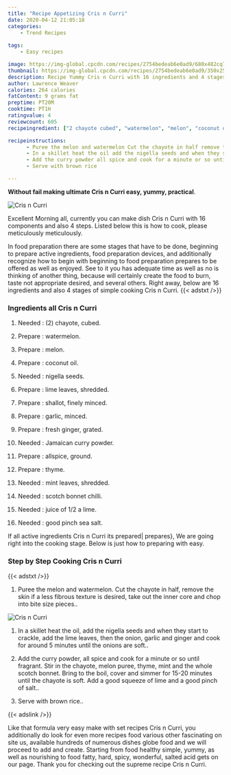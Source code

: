 ```yaml
---
title: "Recipe Appetizing Cris n Curri"
date: 2020-04-12 21:05:18
categories:
    - Trend Recipes
    
tags:
    - Easy recipes

image: https://img-global.cpcdn.com/recipes/2754bedeab6e0ad9/680x482cq70/cris-n-curri-recipe-main-photo.jpg
thumbnail: https://img-global.cpcdn.com/recipes/2754bedeab6e0ad9/350x250cq70/cris-n-curri-recipe-main-photo.jpg
description: Recipe Yummy Cris n Curri with 16 ingredients and 4 stages of easy cooking.
author: Lawrence Weaver
calories: 264 calories
fatContent: 9 grams fat
preptime: PT20M
cooktime: PT1H
ratingvalue: 4
reviewcount: 605
recipeingredient: ["2 chayote cubed", "watermelon", "melon", "coconut oil", "nigella seeds", "lime leaves shredded", "shallot finely minced", "garlic minced", "fresh ginger grated", "Jamaican curry powder", "allspice ground", "thyme", "mint leaves shredded", "scotch bonnet chilli", "juice of 12 a lime", "good pinch sea salt"]

recipeinstructions: 
      - Puree the melon and watermelon Cut the chayote in half remove the skin if a less fibrous texture is desired take out the inner core and chop into bite size pieces 
      - In a skillet heat the oil add the nigella seeds and when they start to crackle add the lime leaves then the onion garlic and ginger and cook for around 5 minutes until the onions are soft 
      - Add the curry powder all spice and cook for a minute or so until fragrant Stir in the chayote melon puree thyme mint and the whole scotch bonnet Bring to the boil cover and simmer for 1520 minutes until the chayote is soft Add a good squeeze of lime and a good pinch of salt 
      - Serve with brown rice

---
```




**Without fail making ultimate Cris n Curri easy, yummy, practical**. 


![Cris n Curri](https://img-global.cpcdn.com/recipes/2754bedeab6e0ad9/680x482cq70/cris-n-curri-recipe-main-photo.jpg "Cris n Curri")




Excellent Morning all, currently you can make dish Cris n Curri with 16 components and also 4 steps. Listed below this is how to cook, please meticulously meticulously.

In food preparation there are some stages that have to be done, beginning to prepare active ingredients, food preparation devices, and additionally recognize how to begin with beginning to food preparation prepares to be offered as well as enjoyed. See to it you has adequate time as well as no is thinking of another thing, because will certainly create the food to burn, taste not appropriate desired, and several others. Right away, below are 16 ingredients and also 4 stages of simple cooking Cris n Curri.
{{< adstxt />}}

### Ingredients all Cris n Curri


1. Needed  : (2) chayote, cubed.

1. Prepare  : watermelon.

1. Prepare  : melon.

1. Prepare  : coconut oil.

1. Needed  : nigella seeds.

1. Prepare  : lime leaves, shredded.

1. Prepare  : shallot, finely minced.

1. Prepare  : garlic, minced.

1. Prepare  : fresh ginger, grated.

1. Needed  : Jamaican curry powder.

1. Prepare  : allspice, ground.

1. Prepare  : thyme.

1. Needed  : mint leaves, shredded.

1. Needed  : scotch bonnet chilli.

1. Needed  : juice of 1/2 a lime.

1. Needed  : good pinch sea salt.



If all active ingredients Cris n Curri its prepared| prepares}, We are going right into the cooking stage. Below is just how to preparing with easy.

### Step by Step Cooking Cris n Curri

{{< adstxt />}}


1. Puree the melon and watermelon. Cut the chayote in half, remove the skin if a less fibrous texture is desired, take out the inner core and chop into bite size pieces..



![Cris n Curri](https://img-global.cpcdn.com/steps/7ad5fdcf3df5bf1f/160x128cq70/cris-n-curri-recipe-step-1-photo.jpg" "Cris n Curri")



1. In a skillet heat the oil, add the nigella seeds and when they start to crackle, add the lime leaves, then the onion, garlic and ginger and cook for around 5 minutes until the onions are soft..



1. Add the curry powder, all spice and cook for a minute or so until fragrant. Stir in the chayote, melon puree, thyme, mint and the whole scotch bonnet. Bring to the boil, cover and simmer for 15-20 minutes until the chayote is soft. Add a good squeeze of lime and a good pinch of salt..



1. Serve with brown rice..





{{< adslink />}}

Like that formula very easy make with set recipes Cris n Curri, you additionally do look for even more recipes food various other fascinating on site us, available hundreds of numerous dishes globe food and we will proceed to add and create. Starting from food healthy simple, yummy, as well as nourishing to food fatty, hard, spicy, wonderful, salted acid gets on our page. Thank you for checking out the supreme recipe Cris n Curri.
